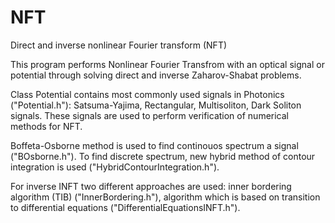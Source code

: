 # NFT
Direct and inverse nonlinear Fourier transform (NFT)

This program performs Nonlinear Fourier Transfrom with an optical signal or potential through solving direct and inverse Zaharov-Shabat problems.

Class Potential contains most commonly used signals in Photonics ("Potential.h"): Satsuma-Yajima, Rectangular, Multisoliton, Dark Soliton signals. These signals are used to perform verification of numerical methods for NFT.

Boffeta-Osborne method is used to find continouos spectrum a signal ("BOsborne.h"). 
To find discrete spectrum, new hybrid method of contour integration is used ("HybridContourIntegration.h").

For inverse INFT two different approaches are used: inner bordering algorithm (TIB) ("InnerBordering.h"), algorithm which is based on transition to differential equations ("DifferentialEquationsINFT.h").
